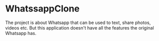 # WhatssappClone

The project is about Whatsapp that can be used to text, share photos, videos etc. But this application doesn't have all the features the original Whatsapp has.  
